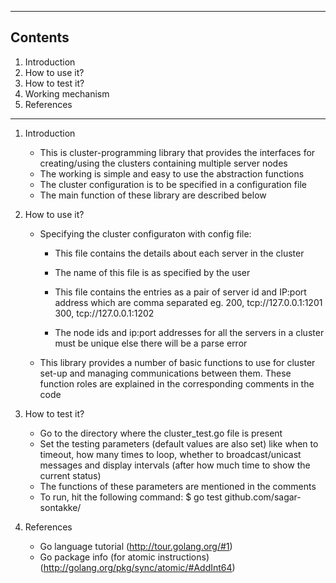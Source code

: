 ---------------------
Contents
---------------------

1. Introduction
2. How to use it?
3. How to test it?
4. Working mechanism
5. References

---------------------


1. Introduction

	- This is cluster-programming library that provides the interfaces for creating/using
	  the clusters containing multiple server nodes
	- The working is simple and easy to use the abstraction functions
	- The cluster configuration is to be specified in a configuration file
	- The main function of these library are described below


2. How to use it?

	- Specifying the cluster configuraton with config file:
		- This file contains the details about each server in the cluster
		- The name of this file is as specified by the user
		- This file contains the entries as a pair of server id and IP:port address which
		  are comma separated
			eg. 
			    200, tcp://127.0.0.1:1201  
			    300, tcp://127.0.0.1:1202  

		- The node ids and ip:port addresses for all the servers in a cluster must be unique
		  else there will be a parse error

	- This library provides a number of basic functions to use for cluster set-up and managing
	  communications between them. These function roles are explained in the corresponding comments
	  in the code


3. How to test it?

	- Go to the directory where the cluster_test.go file is present
	- Set the testing parameters (default values are also set) like when to timeout, how many times 
	  to loop, whether to broadcast/unicast messages and display intervals (after how much time to 
	  show the current status)
	- The functions of these parameters are mentioned in the comments
	- To run, hit the following command:
		$ go test github.com/sagar-sontakke/

4. References

	- Go language tutorial (http://tour.golang.org/#1)
	- Go package info (for atomic instructions) (http://golang.org/pkg/sync/atomic/#AddInt64)
